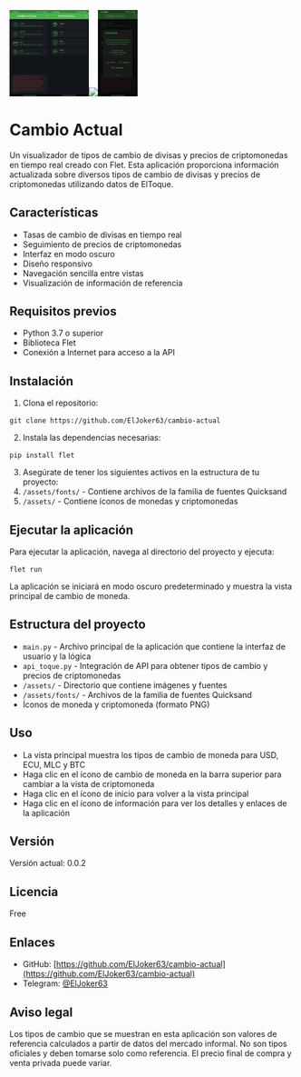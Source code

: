 <img src='screenshots/1.jpg' width=70><img src='screenshots/2.jpg' width=70><img src='screenshots/32.jpg' width=70><img src='screenshots/4.jpg' width=70>

# Cambio Actual

Un visualizador de tipos de cambio de divisas y precios de criptomonedas en tiempo real creado con Flet. Esta aplicación proporciona información actualizada sobre diversos tipos de cambio de divisas y precios de criptomonedas utilizando datos de ElToque.

## Características

- Tasas de cambio de divisas en tiempo real
- Seguimiento de precios de criptomonedas
- Interfaz en modo oscuro
- Diseño responsivo
- Navegación sencilla entre vistas
- Visualización de información de referencia

## Requisitos previos

- Python 3.7 o superior
- Biblioteca Flet
- Conexión a Internet para acceso a la API

## Instalación

1. Clona el repositorio:

```plaintext
git clone https://github.com/ElJoker63/cambio-actual
```

2. Instala las dependencias necesarias:

```plaintext
pip install flet
```

3. Asegúrate de tener los siguientes activos en la estructura de tu proyecto:
4. `/assets/fonts/` - Contiene archivos de la familia de fuentes Quicksand
5. `/assets/` - Contiene íconos de monedas y criptomonedas

## Ejecutar la aplicación

Para ejecutar la aplicación, navega al directorio del proyecto y ejecuta:

```plaintext
flet run
```

La aplicación se iniciará en modo oscuro predeterminado y muestra la vista principal de cambio de moneda.

## Estructura del proyecto

- `main.py` - Archivo principal de la aplicación que contiene la interfaz de usuario y la lógica
- `api_toque.py` - Integración de API para obtener tipos de cambio y precios de criptomonedas
- `/assets/` - Directorio que contiene imágenes y fuentes
- `/assets/fonts/` - Archivos de la familia de fuentes Quicksand
- Íconos de moneda y criptomoneda (formato PNG)

## Uso

- La vista principal muestra los tipos de cambio de moneda para USD, ECU, MLC y BTC
- Haga clic en el ícono de cambio de moneda en la barra superior para cambiar a la vista de criptomoneda
- Haga clic en el ícono de inicio para volver a la vista principal
- Haga clic en el ícono de información para ver los detalles y enlaces de la aplicación

## Versión

Versión actual: 0.0.2

## Licencia

Free

## Enlaces

- GitHub: [https://github.com/ElJoker63/cambio-actual](https://github.com/ElJoker63/cambio-actual)
- Telegram: [@ElJoker63](https://t.me/ElJoker63)

## Aviso legal

Los tipos de cambio que se muestran en esta aplicación son valores de referencia calculados a partir de datos del mercado informal. No son tipos oficiales y deben tomarse solo como referencia. El precio final de compra y venta privada puede variar.
